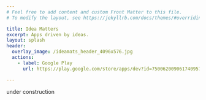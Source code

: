 ```yaml
---
# Feel free to add content and custom Front Matter to this file.
# To modify the layout, see https://jekyllrb.com/docs/themes/#overriding-theme-defaults

title: Idea Matters
excerpt: Apps driven by ideas.
layout: splash
header:
  overlay_image: /ideamats_header_4096x576.jpg
  actions: 
    - label: Google Play
      url: https://play.google.com/store/apps/dev?id=7500620090617409572

---
```


under construction
